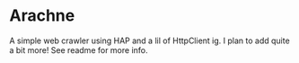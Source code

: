 # Arachne
A simple web crawler using HAP and a lil of HttpClient ig. I plan to add quite a bit more! See readme for more info.
